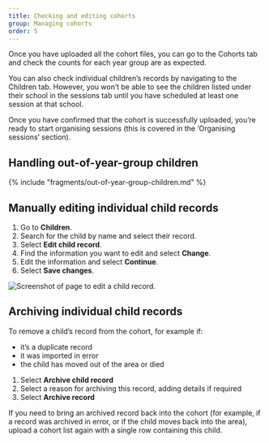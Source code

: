 ```yaml
---
title: Checking and editing cohorts
group: Managing cohorts
order: 5
---
```


Once you have uploaded all the cohort files, you can go to the Cohorts tab and check the counts for each year group are as expected.

You can also check individual children’s records by navigating to the Children tab. However, you won’t be able to see the children listed under their school in the sessions tab until you have scheduled at least one session at that school.

Once you have confirmed that the cohort is successfully uploaded, you’re ready to start organising sessions (this is covered in the ‘Organising sessions’ section).

## Handling out-of-year-group children

{% include "fragments/out-of-year-group-children.md" %}

##  Manually editing individual child records

1. Go to **Children**.
2. Search for the child by name and select their record.
3. Select **Edit child record**.
4. Find the information you want to edit and select **Change**.
5. Edit the information and select **Continue**.
6. Select **Save changes**.

![Screenshot of page to edit a child record.](/assets/images/edit-child-record.png)

##  Archiving individual child records

To remove a child’s record from the cohort, for example if:
- it’s a duplicate record
- it was imported in error
- the child has moved out of the area or died

1. Select **Archive child record**
2. Select a reason for archiving this record, adding details if required
3. Select **Archive record**

If you need to bring an archived record back into the cohort (for example, if a record was archived in error, or if the child moves back into the area), upload a cohort list again with a single row containing this child.
